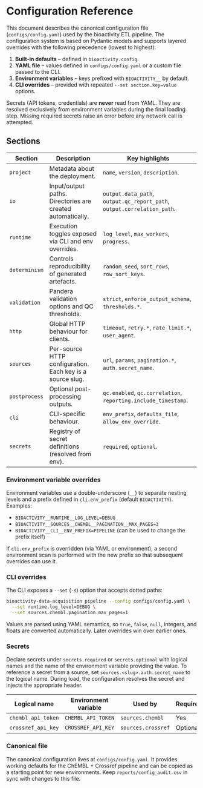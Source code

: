 # Configuration Reference

This document describes the canonical configuration file (`configs/config.yaml`) used by the
bioactivity ETL pipeline. The configuration system is based on Pydantic models and supports
layered overrides with the following precedence (lowest to highest):

1. **Built-in defaults** – defined in `bioactivity.config`.
2. **YAML file** – values defined in `configs/config.yaml` or a custom file passed to the CLI.
3. **Environment variables** – keys prefixed with `BIOACTIVITY__` by default.
4. **CLI overrides** – provided with repeated `--set section.key=value` options.

Secrets (API tokens, credentials) are **never** read from YAML. They are resolved exclusively from
environment variables during the final loading step. Missing required secrets raise an error before
any network call is attempted.

## Sections

| Section | Description | Key highlights |
|---------|-------------|----------------|
| `project` | Metadata about the deployment. | `name`, `version`, `description`. |
| `io` | Input/output paths. Directories are created automatically. | `output.data_path`, `output.qc_report_path`, `output.correlation_path`. |
| `runtime` | Execution toggles exposed via CLI and env overrides. | `log_level`, `max_workers`, `progress`. |
| `determinism` | Controls reproducibility of generated artefacts. | `random_seed`, `sort_rows`, `row_sort_keys`. |
| `validation` | Pandera validation options and QC thresholds. | `strict`, `enforce_output_schema`, `thresholds.*`. |
| `http` | Global HTTP behaviour for clients. | `timeout`, `retry.*`, `rate_limit.*`, `user_agent`. |
| `sources` | Per-source HTTP configuration. Each key is a source slug. | `url`, `params`, `pagination.*`, `auth.secret_name`. |
| `postprocess` | Optional post-processing outputs. | `qc.enabled`, `qc.correlation`, `reporting.include_timestamp`. |
| `cli` | CLI-specific behaviour. | `env_prefix`, `defaults_file`, `allow_env_override`. |
| `secrets` | Registry of secret definitions (resolved from env). | `required`, `optional`. |

### Environment variable overrides

Environment variables use a double-underscore (`__`) to separate nesting levels and a prefix defined
in `cli.env_prefix` (default `BIOACTIVITY`). Examples:

- `BIOACTIVITY__RUNTIME__LOG_LEVEL=DEBUG`
- `BIOACTIVITY__SOURCES__CHEMBL__PAGINATION__MAX_PAGES=3`
- `BIOACTIVITY__CLI__ENV_PREFIX=PIPELINE` (can be used to change the prefix itself)

If `cli.env_prefix` is overridden (via YAML or environment), a second environment scan is performed
with the new prefix so that subsequent overrides can use it.

### CLI overrides

The CLI exposes a `--set` (`-s`) option that accepts dotted paths:

```bash
bioactivity-data-acquisition pipeline --config configs/config.yaml \
  --set runtime.log_level=DEBUG \
  --set sources.chembl.pagination.max_pages=1
```

Values are parsed using YAML semantics, so `true`, `false`, `null`, integers, and floats are
converted automatically. Later overrides win over earlier ones.

### Secrets

Declare secrets under `secrets.required` or `secrets.optional` with logical names and the name of the
environment variable providing the value. To reference a secret from a source, set
`sources.<slug>.auth.secret_name` to the logical name. During load, the configuration resolves the
secret and injects the appropriate header.

| Logical name | Environment variable | Used by | Required |
|--------------|---------------------|---------|----------|
| `chembl_api_token` | `CHEMBL_API_TOKEN` | `sources.chembl` | Yes |
| `crossref_api_key` | `CROSSREF_API_KEY` | `sources.crossref` | Optional |

### Canonical file

The canonical configuration lives at `configs/config.yaml`. It provides working defaults for the
ChEMBL + Crossref pipeline and can be copied as a starting point for new environments. Keep
`reports/config_audit.csv` in sync with changes to this file.
